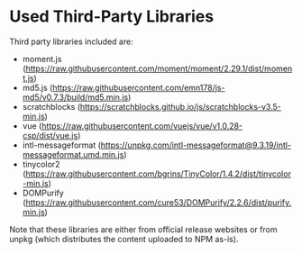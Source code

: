 # Used Third-Party Libraries
Third party libraries included are:
- moment.js (https://raw.githubusercontent.com/moment/moment/2.29.1/dist/moment.js)
- md5.js (https://raw.githubusercontent.com/emn178/js-md5/v0.7.3/build/md5.min.js)
- scratchblocks (https://scratchblocks.github.io/js/scratchblocks-v3.5-min.js)
- vue (https://raw.githubusercontent.com/vuejs/vue/v1.0.28-csp/dist/vue.js)
- intl-messageformat (https://unpkg.com/intl-messageformat@9.3.19/intl-messageformat.umd.min.js)
- tinycolor2 (https://raw.githubusercontent.com/bgrins/TinyColor/1.4.2/dist/tinycolor-min.js)
- DOMPurify (https://raw.githubusercontent.com/cure53/DOMPurify/2.2.6/dist/purify.min.js)

Note that these libraries are either from official release websites or from unpkg (which distributes the content uploaded to NPM as-is).